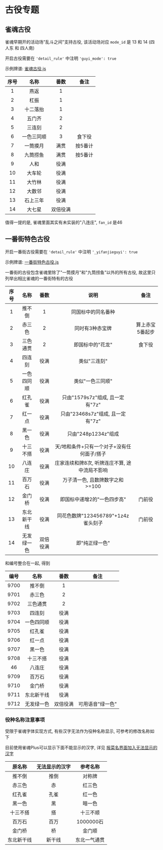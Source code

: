 # 古役专题

## 雀魂古役

雀魂早期开的活动场"乱斗之间"支持古役, 该活动场对应 `mode_id` 是 13 和 14 (四人东 和 四人南)

开启古役需要在 `'detail_rule'` 中注明 `'guyi_mode': true`

示例牌谱: [雀魂古役.js](雀魂古役.js)

| 序号 |  名称   |  番数  |  备注  |
|:--:|:-----:|:----:|:----:|
| 1  |  燕返   |  1   |
| 2  |  杠振   |  1   |
| 3  | 十二落抬  |  1   |
| 4  |  五门齐  |  2   |
| 5  |  三连刻  |  2   |
| 6  | 一色三同顺 |  3   | 食下役  |
| 7  | 一筒摸月  |  满贯  | 按5番计 |
| 8  | 九筒捞鱼  |  满贯  | 按5番计 |
| 9  |  人和   |  役满  |
| 10 |  大车轮  |  役满  |
| 11 |  大竹林  |  役满  |
| 12 |  大数邻  |  役满  |
| 13 | 石上三年  |  役满  |
| 14 |  大七星  | 双倍役满 |

值得一提的是, 雀魂里面其实有未实装的"八连庄", `fan_id` 是46

## 一番街特色古役

开启一番街古役需要在 `'detail_rule'` 中注明 `'_yifanjieguyi': true`

示例牌谱: [一番街特色古役.js](一番街特色古役.js)

一番街的古役包含雀魂里除了"一筒摸月"和"九筒捞鱼"以外的所有古役, 故这里只列举出相比雀魂的一番街特有的古役

| 序号 |  名称   |  番数  |            说明             |    备注    |
|:--:|:-----:|:----:|:-------------------------:|:--------:|
| 1  |  推不倒  |  1   |         同国标中的同名番种         |
| 2  |  赤三色  |  2   |         同时有3种赤宝牌          | 算上赤宝5番起步 |
| 3  | 三色通贯  |  2   |         即国标中的"花龙"         |   食下役    |
| 4  |  四连刻  |  役满  |          类似"三连刻"          |
| 5  | 一色四同顺 |  役满  |         类似"一色三同顺"         |
| 6  |  红孔雀  |  役满  |  只由"1579s7z"组成, 且一定有"7z"  |
| 7  |  红一点  |  役满  | 只由"23468s7z"组成, 且一定有"7z"  |
| 8  |  黑一色  |  役满  |      只由"248p1234z"组成      |
| 9  | 十三不搭  |  役满  |  天/地和条件+只有一个对子+没有任何面子/搭子  |
| 10 |  八连庄  |  役满  | 庄家连续和牌8次, 听牌连庄不算, 途中流局不影响 |
| 11 |  百万石  |  役满  |    万子清一色, 且数牌数字之和>=100    |
| 12 |  金门桥  |  役满  |      即国标中递增2的"一色四步高"      |   门前役    |
| 13 | 东北新干线 |  役满  | 同花色数牌"123456789"+1z4z雀头刻子 |   门前役    |
| 14 | 无发绿一色 | 双倍役满 |         即"纯正绿一色"          |

和编号整合在一起, 得到

|  编号  |  名称   |  番数  |    备注     |
|:----:|:-----:|:----:|:---------:|
| 9700 |  推不倒  |  1   |
| 9701 |  赤三色  |  2   |
| 9702 | 三色通贯  |  2   |
| 9703 |  四连刻  |  役满  |
| 9704 | 一色四同顺 |  役满  |
| 9705 |  红孔雀  |  役满  |
| 9706 |  红一点  |  役满  |
| 9707 |  黑一色  |  役满  |
| 9708 | 十三不搭  |  役满  |
|  46  |  八连庄  |  役满  |
| 9709 |  百万石  |  役满  |
| 9710 |  金门桥  |  役满  |
| 9711 | 东北新干线 |  役满  |
| 9712 | 无发绿一色 | 双倍役满 | 可用语音"绿一色" |

### 役种名称注意事项

受限于雀魂字体实现方式, 有些汉字无法作为役种名称显示, 可参考的修改名称如下

目前使用雀魂Plus可以显示下面不能显示的汉字, 详见 [报菜名界面加入无法显示的汉字](../../using_MJS/报菜名界面加入无法显示的汉字.md)

|  原名称  | 无法显示的汉字 |   参考名称   |
|:-----:|:-------:|:--------:|
|  推不倒  |   推倒    |   对称牌    |
|  赤三色  |    赤    |   红三色    |
|  红孔雀  |   孔雀    |   红一色    |
|  黑一色  |    黑    |   暗一色    |
| 十三不搭  |    搭    |   十三不顺   |
|  百万石  |   百万    | 1000000石 |
|  金门桥  |    桥    |   金门顺    |
| 东北新干线 |   新干线   |  东北一气通贯  |
